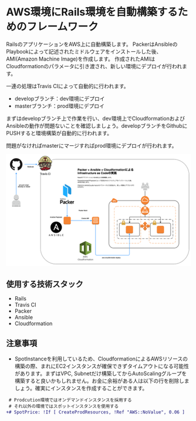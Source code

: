 # AWS環境にRails環境を自動構築するためのフレームワーク

RailsのアプリケーションをAWS上に自動構築します。
PackerはAnsibleのPlaybookによって記述されたミドルウェアをインストールした後、AMI(Amazon Machine Image)を作成します。
作成されたAMIはCloudformationのパラメータに引き渡され、新しい環境にデプロイが行われます。

一連の処理はTravis CIによって自動的に行われます。

- developブランチ：dev環境にデプロイ
- masterブランチ：prod環境にデプロイ

まずはdevelopブランチ上で作業を行い、dev環境上でCloudformationおよびAnsibleの動作が問題ないことを確認しましょう。developブランチをGithubにPUSHすると環境構築が自動的に行われます。

問題がなければmasterにマージすればprod環境にデプロイが行われます。

![デプロイの流れ](draw.io/flow.png)

## 使用する技術スタック
- Rails
- Travis CI
- Packer
- Ansible
- Cloudformation

## 注意事項

- SpotInstanceを利用しているため、CloudformationによるAWSリソースの構築の際、まれにEC2インスタンスが確保できずタイムアウトになる可能性があります。まずはVPC, Subnetだけ構築してからAutoScalingグループを構築すると良いかもしれません。お金に余裕がある人は以下の行を削除しましょう。確実にインスタンスを作成することができます。
```diff
 # Prodcution環境ではオンデマンドインスタンスを採用する
 # それ以外の環境ではスポットインスタンスを使用する
+# SpotPrice: !If [ CreateProdResources, !Ref "AWS::NoValue", 0.06 ]
```

